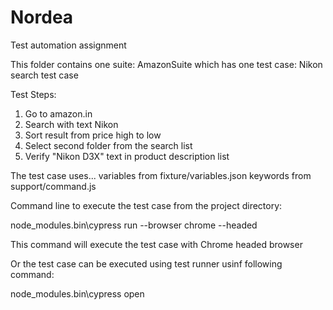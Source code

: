# Nordea
Test automation assignment

This folder contains one suite: AmazonSuite
which has one test case: Nikon search test case

Test Steps: 
1. Go to amazon.in
2. Search with text Nikon
3. Sort result from price high to low
4. Select second folder from the search list
5. Verify "Nikon D3X" text in product description list

The test case uses...
variables from fixture/variables.json
keywords from support/command.js

Command line to execute the test case from the project directory:

node_modules\.bin\cypress run --browser chrome --headed

This command will execute the test case with Chrome headed browser

Or the test case can be executed using test runner usinf following command: 

node_modules\.bin\cypress open